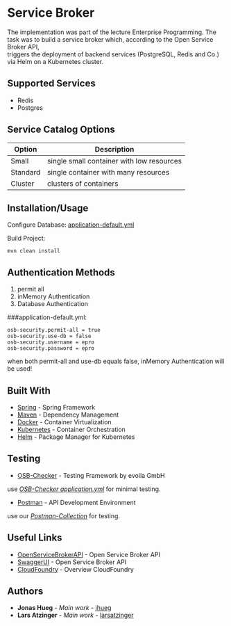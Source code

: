 # Service Broker

The implementation was part of the lecture Enterprise Programming.
The task was to build a service broker which, according to the Open Service Broker API,  
triggers the deployment of backend services (PostgreSQL, Redis and Co.) via Helm on a Kubernetes cluster.

## Supported Services
* Redis
* Postgres

## Service Catalog Options

| Option     | Description    |
| ------------- | ------------- |
| Small  | single small container with low resources |
| Standard | single container with many resources |
| Cluster | clusters of containers |

## Installation/Usage

Configure Database: [application-default.yml](https://github.com/latzinger/ServiceBroker/blob/master/servicebroker/src/main/resources/application-default.yml)

Build Project:
```
mvn clean install
```

## Authentication Methods
1. permit all
2. inMemory Authentication
3. Database Authentication

###application-default.yml:

```properties
osb-security.permit-all = true
osb-security.use-db = false
osb-security.username = epro
osb-security.password = epro
```

when both permit-all and use-db equals false, inMemory Authentication will be used!

## Built With

* [Spring](https://spring.io) - Spring Framework
* [Maven](https://maven.apache.org/) - Dependency Management
* [Docker](https://www.docker.com) - Container Virtualization
* [Kubernetes](https://kubernetes.io) - Container Orchestration
* [Helm](https://helm.sh) - Package Manager for Kubernetes

## Testing

* [OSB-Checker](https://github.com/evoila/osb-checker-kotlin) - Testing Framework by evoila GmbH

use *[OSB-Checker application.yml](https://bitbucket.org/jhueg/epro-projekt/src/develop/testing/osb-checker/application.yml)* for minimal testing.

* [Postman](https://www.getpostman.com) - API Development Environment

use our *[Postman-Collection](https://bitbucket.org/jhueg/epro-projekt/src/develop/testing/postman/ServiceBroker.postman_collection.json)* for testing.


## Useful Links

* [OpenServiceBrokerAPI](https://www.openservicebrokerapi.org) - Open Service Broker API
* [SwaggerUI](http://petstore.swagger.io/?url=https://raw.githubusercontent.com/openservicebrokerapi/servicebroker/v2.14/openapi.yaml) - Open Service Broker API
* [CloudFoundry](https://docs.cloudfoundry.org/services/overview.html) - Overview CloudFoundry

## Authors

* **Jonas Hueg** - *Main work* - [jhueg](https://github.com/jhueg)
* **Lars Atzinger** - *Main work* - [larsatzinger](https://github.com/latzinger)
